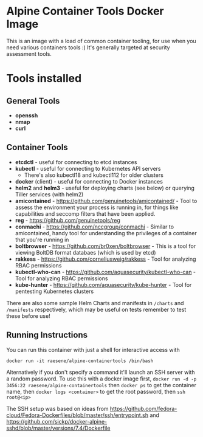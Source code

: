 # Alpine Container Tools Docker Image

This is an image with a load of common container tooling, for use when you need various containers tools :) It's generally targeted at security assessment tools.

# Tools installed

## General Tools

- **openssh** 
- **nmap**
- **curl**

## Container Tools

- **etcdctl** - useful for connecting to etcd instances
- **kubectl** - useful for connecting to Kubernetes API servers
  * There's also kubectl18 and kubectl112 for older clusters
- **docker** (client) - useful for connecting to Docker instances
- **helm2** and **helm3** - useful for deploying charts (see below) or querying Tiller services (with helm2)
- **amicontained** - https://github.com/genuinetools/amicontained/ - Tool to assess the environment your process is running in, for things like capabilities and seccomp filters that have been applied.
- **reg** - https://github.com/genuinetools/reg
- **conmachi** - https://github.com/nccgroup/conmachi - Similar to amicontained, handy tool for understanding the privileges of a container that you're running in
- **boltbrowser** - https://github.com/br0xen/boltbrowser - This is a tool for viewing BoltDB format databaes (which is used by etcd)
- **rakkess** - https://github.com/corneliusweig/rakkess - Tool for analyzing RBAC permissions
- **kubectl-who-can** - https://github.com/aquasecurity/kubectl-who-can - Tool for analyzing RBAC permissions
- **kube-hunter** - https://github.com/aquasecurity/kube-hunter - Tool for pentesting Kubernetes clusters

There are also some sample Helm Charts and manifests in `/charts` and `/manifests` respectively, which may be useful on tests remember to test these before use!


## Running Instructions

You can run this container with just a shell for interactive access with 

`docker run -it raesene/alpine-containertools /bin/bash`

Alternatively if you don't specify a command it'll launch an SSH server with a random password. To use this with a docker image first, `docker run -d -p 3456:22 raesene/alpine-containertools` then `docker ps` to get the container name, then `docker logs <container>` to get the root password, then `ssh root@<ip>` 


The SSH setup was based on ideas from https://github.com/fedora-cloud/Fedora-Dockerfiles/blob/master/ssh/entrypoint.sh and
https://github.com/sickp/docker-alpine-sshd/blob/master/versions/7.4/Dockerfile
